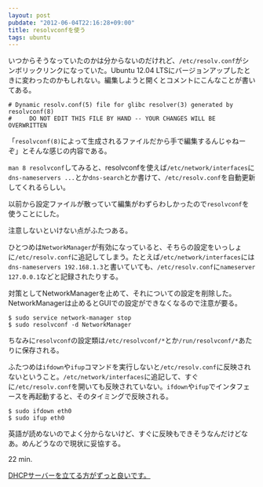 ```yaml
---
layout: post
pubdate: "2012-06-04T22:16:28+09:00"
title: resolvconfを使う
tags: ubuntu
---
```

いつからそうなっていたのかは分からないのだけれど、`/etc/resolv.conf`がシンボリックリンクになっていた。Ubuntu 12.04 LTSにバージョンアップしたときに変わったのかもしれない。編集しようと開くとコメントにこんなことが書いてある。

    # Dynamic resolv.conf(5) file for glibc resolver(3) generated by resolvconf(8)
    #     DO NOT EDIT THIS FILE BY HAND -- YOUR CHANGES WILL BE OVERWRITTEN

「`resolvconf(8)`によって生成されるファイルだから手で編集するんじゃねーぞ」とそんな感じの内容である。

`man 8 resolvconf`してみると、resolvconfを使えば`/etc/network/interfaces`に`dns-nameservers ...`とか`dns-search`とか書けて、`/etc/resolv.conf`を自動更新してくれるらしい。

以前から設定ファイルが散っていて編集がわずらわしかったので`resolvconf`を使うことにした。

注意しないといけない点がふたつある。

ひとつめは`NetworkManager`が有効になっていると、そちらの設定をいっしょに`/etc/resolv.conf`に追記してしまう。たとえば`/etc/network/interfaces`には`dns-nameservers 192.168.1.3`と書いていても、`/etc/resolv.conf`に`nameserver 127.0.0.1`などと記録されたりする。

対策としてNetworkManagerを止めて、それについての設定を削除した。NetworkManagerは止めるとGUIでの設定ができなくなるので注意が要る。

    $ sudo service network-manager stop
    $ sudo resolvconf -d NetworkManager

ちなみに`resolvconf`の設定類は`/etc/resolvconf/*`とか`/run/resolvconf/*`あたりに保存される。

ふたつめは`ifdown`や`ifup`コマンドを実行しないと`/etc/resolv.conf`に反映されないということ。`/etc/network/interfaces`に追記して、すぐに`/etc/resolv.conf`を開いても反映されていない。`ifdown`や`ifup`でインタフェースを再起動すると、そのタイミングで反映される。

    $ sudo ifdown eth0
    $ sudo ifup eth0

英語が読めないのでよく分からないけど、すぐに反映もできそうなんだけどなあ。めんどうなので現状に妥協する。

22 min.

<ins datetime="2012-06-11T22:58:04+09:00">[DHCPサーバーを立てる](http://bouzuya.github.com/2012/06/11/dhcp-server.html)方がずっと良いです。</ins>
